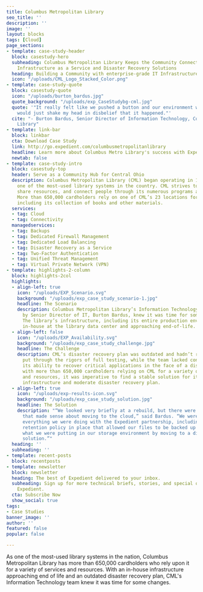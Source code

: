 ```yaml
---
title: Columbus Metropolitan Library
seo_title: ''
description: ''
image: ''
layout: blocks
tags: [Cloud]
page_sections:
- template: case-study-header
  block: casestudy-hero
  subheading: Columbus Metropolitan Library Keeps the Community Connected with Expedient's
    Infrastructure as a Service and Disaster Recovery Solutions
  heading: Building a Community with enterprise-grade IT Infrastructure
  icon: "/uploads/CML_Logo_Stacked_Color.png"
- template: case-study-quote
  block: casestudy-quote
  icon: "/uploads/burton_bardus.jpg"
  quote_background: "/uploads/exp_CaseStudybg-cml.jpg"
  quote: '"It really felt like we pushed a button and our environment was moved. I
    would just shake my head in disbelief that it happened."'
  cite: "- Burton Bardus, Senior Director of Information Technology, Columbus Metropolitan
    Library"
- template: link-bar
  block: linkbar
  cta: Download Case Study
  link: http://go.expedient.com/columbusmetropolitanlibrary
  headline: Learn more about Columbus Metro Library's success with Expedient
  newtab: false
- template: case-study-intro
  block: casestudy-top
  header: Serve as a Community Hub for Central Ohio
  description: Columbus Metropolitan Library (CML) began operating in 1873 and is
    one of the most-used library systems in the country. CML strives to inspire reading,
    share resources, and connect people through its numerous programs and services.
    More than 650,000 cardholders rely on one of CML’s 23 locations for resources,
    including its collection of books and other materials.
  services:
  - tag: Cloud
  - tag: Connectivity
  managedservices:
  - tag: Backups
  - tag: Dedicated Firewall Management
  - tag: Dedicated Load Balancing
  - tag: Disaster Recovery as a Service
  - tag: Two-Factor Authentication
  - tag: Unified Threat Management
  - tag: Virtual Private Network (VPN)
- template: highlights-2-column
  block: highlights-2col
  highlights:
  - align-left: true
    icon: "/uploads/EXP_Scenario.svg"
    background: "/uploads/exp_case_study_scenario-1.jpg"
    headline: The Scenario
    description: Columbus Metropolitan Library’s Information Technology team, led
      by Senior Director of IT, Burton Bardus, knew it was time for some changes.
      The library’s infrastructure, including its entire production environment, was
      in-house at the library data center and approaching end-of-life.
  - align-left: false
    icon: "/uploads/EXP_Availability.svg"
    background: "/uploads/exp_case_study_challenge.jpg"
    headline: The Challenge
    description: CML’s disaster recovery plan was outdated and hadn’t recently been
      put through the rigors of full testing, while the team lacked confidence in
      its ability to recover critical applications in the face of a disaster. And
      with more than 650,000 cardholders relying on CML for a variety of services
      and resources, it was imperative to find a stable solution for its undersized
      infrastructure and moderate disaster recovery plan.
  - align-left: true
    icon: "/uploads/exp-results-icon.svg"
    background: "/uploads/exp_case_study_solution.jpg"
    headline: The Solution
    description: "“We looked very briefly at a rebuild, but there were a lot of things
      that made sense about moving to the cloud,” said Bardus. “We were able to expand
      everything we were doing with the Expedient partnership, including having a
      retention policy in place that allowed our files to be backed up while expanding
      what we were putting in our storage environment by moving to a disk-based backup
      solution.”"
  heading: ''
  subheading: ''
- template: recent-posts
  block: recentposts
- template: newsletter
  block: newsletter
  heading: The best of Expedient delivered to your inbox.
  subheading: Sign up for more technical briefs, stories, and special offers from
    Expedient.
  cta: Subscribe Now
  show_social: true
tags:
- Case Studies
banner_image: ''
author: ''
featured: false
popular: false

---
```

As one of the most-used library systems in the nation, Columbus Metropolitan Library has more than 650,000 cardholders who rely upon it for a variety of services and resources. With an in-house infrastructure approaching end of life and an outdated disaster recovery plan, CML's Information Technology team knew it was time for some changes.